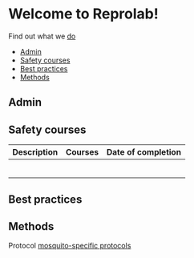 Welcome to Reprolab!
================

Find out what we [do](http://www.reprolabnus.com/)
-   [Admin](#Admin)
-   [Safety courses](#Safetycourses)
-   [Best practices](#Bestpractices)
-   [Methods](#Methods)


Admin
----------

Safety courses
----------
| Description       | Courses    | Date of completion | 
|-------------------|------------|--------------------|
|                   |            |                    |
|                   |            |                    |
|                   |            |                    |
|                   |            |                    |
|                   |            |                    |
|                   |            |                    |

Best practices
----------

Methods
----------


Protocol
[mosquito-specific protocols](https://github.com/ReproLab/_lab_readme/blob/master/mosquito.md)
